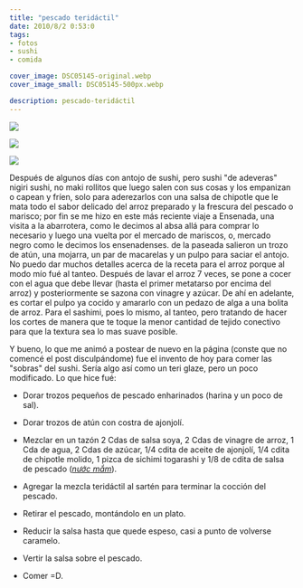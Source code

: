 ```yaml
---
title: "pescado teridáctil"
date: 2010/8/2 0:53:0
tags:
- fotos
- sushi
- comida

cover_image: DSC05145-original.webp
cover_image_small: DSC05145-500px.webp

description: pescado-teridáctil
---
```



[![](DSC05145)](DSC05145-original.webp)

[![](DSC05148)](DSC05148-original.webp)

[![](DSC05164)](DSC05164-original.webp)

Después de algunos días con antojo de sushi, pero sushi "de adeveras" nigiri sushi, no maki rollitos que luego salen con sus cosas y los empanizan o capean y fríen, solo para aderezarlos con una salsa de chipotle que le mata todo el sabor delicado del arroz preparado y la frescura del pescado o marisco; por fin se me hizo en este más reciente viaje a Ensenada, una visita a la abarrotera, como le decimos al absa allá para comprar lo necesario y luego una vuelta por el mercado de mariscos, o, mercado negro como le decimos los ensenadenses. de la paseada salieron un trozo de atún, una mojarra, un par de macarelas y un pulpo para saciar el antojo. No puedo dar muchos detalles acerca de la receta para el arroz porque al modo mío fué al tanteo. Después de lavar el arroz 7 veces, se pone a cocer con el agua que debe llevar (hasta el primer metatarso por encima del arroz) y posteriormente se sazona con vinagre y azúcar. De ahí en adelante, es cortar el pulpo ya cocido y amararlo con un pedazo de alga a una bolita de arroz. Para el sashimi, poes lo mismo, al tanteo, pero tratando de hacer los cortes de manera que te toque la menor cantidad de tejido conectivo para que la textura sea lo mas suave posible.

  Y bueno, lo que me animó a postear de nuevo en la página (conste que no comencé el post disculpándome) fue el invento de hoy para comer las "sobras" del sushi. Sería algo así como un teri glaze, pero un poco modificado. Lo que hice fué:

*   Dorar trozos pequeños de pescado enharinados (harina y un poco de sal).
*   Dorar trozos de atún con costra de ajonjolí.
*   Mezclar en un tazón 2 Cdas de salsa soya, 2 Cdas de vinagre de arroz, 1 Cda de agua, 2 Cdas de azúcar, 1/4 cdita de aceite de ajonjolí, 1/4 cdita de chipotle molido, 1 pizca de sichimi togarashi y 1/8 de cdita de salsa de pescado (<a href="https://es.wikipedia.org/wiki/Salsa*de*pescado">*nước mắm*</a>).

*   Agregar la mezcla teridáctil al sartén para terminar la cocción del pescado.
*   Retirar el pescado, montándolo en un plato.
*   Reducir la salsa hasta que quede espeso, casi a punto de volverse caramelo.
*   Vertir la salsa sobre el pescado.
*   Comer =D.
